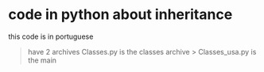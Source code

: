 # code in python about inheritance
this code is in portuguese
> have 2 archives
  > Classes.py is the classes archive
    > Classes_usa.py is the main
